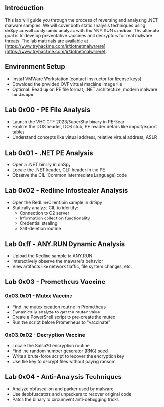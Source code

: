 ## Introduction

This lab will guide you through the process of reversing and analyzing .NET malware samples. We will cover both static analysis techniques using dnSpy as well as dynamic analysis with the ANY.RUN sandbox. The ultimate goal is to develop preventative vaccines and decryptors for real malware threats. The lab materials are available at [https://www.tryhackme.com/jr/dotnetmalwarere](https://www.tryhackme.com/jr/dotnetmalwarere).

## Environment Setup

- Install VMWare Workstation (contact instructor for license keys)
- Download the provided OVF virtual machine image file
- Optional: Read up on PE file format, .NET architecture, modern malware landscape

## Lab 0x00 - PE File Analysis

- Launch the VHC CTF 2023/SuperShy binary in PE-Bear
- Explore the DOS header, DOS stub, PE header details like import/export tables
- Understand concepts like virtual address, relative virtual address, ASLR

## Lab 0x01 - .NET PE Analysis

- Open a .NET binary in dnSpy
- Locate the .NET header, CLR header in the PE
- Observe the CIL (Common Intermediate Language) code

## Lab 0x02 - Redline Infostealer Analysis

- Open the RedLineClient.bin sample in dnSpy
- Statically analyze CIL to identify:
  - Connection to C2 server
  - Information collection functionality
  - Credential stealing
  - Self-deletion routine

## Lab 0xff - ANY.RUN Dynamic Analysis

- Upload the Redline sample to ANY.RUN
- Interactively observe the malware's behavior
- View artifacts like network traffic, file system changes, etc.

## Lab 0x03 - Prometheus Vaccine

### 0x03.0x01 - Mutex Vaccine

- Find the mutex creation routine in Prometheus
- Dynamically analyze to get the mutex value
- Create a PowerShell script to pre-create the mutex
- Run the script before Prometheus to "vaccinate"

### 0x03.0x02 - Decryption Vaccine

- Locate the Salsa20 encryption routine
- Find the random number generator (RNG) seed
- Write a brute-force script to recover the encryption key
- Use the key to decrypt files without paying ransom

## Lab 0x04 - Anti-Analysis Techniques

- Analyze obfuscation and packer used by malware
- Use deobfuscators and unpackers to recover original code
- Patch the binary to circumvent anti-debugging tricks